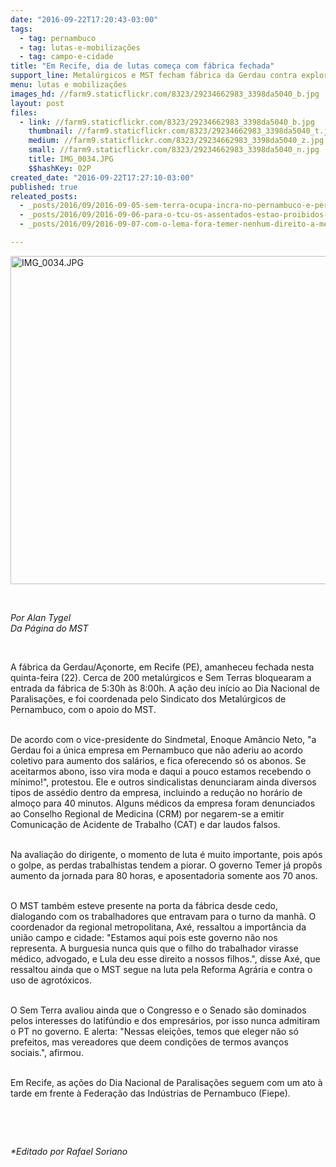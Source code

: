 ```yaml
---
date: "2016-09-22T17:20:43-03:00"
tags:
  - tag: pernambuco
  - tag: lutas-e-mobilizações
  - tag: campo-e-cidade
title: "Em Recife, dia de lutas começa com fábrica fechada"
support_line: Metalúrgicos e MST fecham fábrica da Gerdau contra exploração da empresa e pelo Fora Temer.
menu: lutas e mobilizações
images_hd: //farm9.staticflickr.com/8323/29234662983_3398da5040_b.jpg
layout: post
files:
  - link: //farm9.staticflickr.com/8323/29234662983_3398da5040_b.jpg
    thumbnail: //farm9.staticflickr.com/8323/29234662983_3398da5040_t.jpg
    medium: //farm9.staticflickr.com/8323/29234662983_3398da5040_z.jpg
    small: //farm9.staticflickr.com/8323/29234662983_3398da5040_n.jpg
    title: IMG_0034.JPG
    $$hashKey: 02P
created_date: "2016-09-22T17:27:10-03:00"
published: true
releated_posts:
  - _posts/2016/09/2016-09-05-sem-terra-ocupa-incra-no-pernambuco-e-permanecem-mobilizados.md
  - _posts/2016/09/2016-09-06-para-o-tcu-os-assentados-estao-proibidos-de-melhorar-de-vida-diz-mst.md
  - _posts/2016/09/2016-09-07-com-o-lema-fora-temer-nenhum-direito-a-menos-ato-reune-milhares-em-sp.md

---
```

<p><img alt="IMG_0034.JPG" height="525" src="//farm9.staticflickr.com/8323/29234662983_3398da5040_b.jpg" width="700" /></p>

<p>&nbsp;</p>

<p><em>Por Alan Tygel<br />
Da P&aacute;gina do MST</em></p>

<p>&nbsp;</p>

<p>A f&aacute;brica da Gerdau/A&ccedil;onorte, em Recife (PE), amanheceu fechada nesta quinta-feira (22). Cerca de 200 metal&uacute;rgicos e Sem Terras bloquearam a entrada da f&aacute;brica de 5:30h &agrave;s 8:00h. A a&ccedil;&atilde;o deu in&iacute;cio ao Dia Nacional de Paralisa&ccedil;&otilde;es, e foi coordenada pelo Sindicato dos Metal&uacute;rgicos de Pernambuco, com o apoio do MST.</p>

<p><br />
De acordo com o vice-presidente do Sindmetal, Enoque Am&acirc;ncio Neto, &quot;a Gerdau foi a &uacute;nica empresa em Pernambuco que n&atilde;o aderiu ao acordo coletivo para aumento dos sal&aacute;rios, e fica oferecendo s&oacute; os abonos. Se aceitarmos abono, isso vira moda e daqui a pouco estamos recebendo o m&iacute;nimo!&quot;, protestou. Ele e outros sindicalistas denunciaram ainda diversos tipos de ass&eacute;dio dentro da empresa, incluindo a redu&ccedil;&atilde;o no hor&aacute;rio de almo&ccedil;o para 40 minutos. Alguns m&eacute;dicos da empresa foram denunciados ao Conselho Regional de Medicina (CRM) por negarem-se a emitir Comunica&ccedil;&atilde;o de Acidente de Trabalho (CAT) e dar laudos falsos.</p>

<p><br />
Na avalia&ccedil;&atilde;o do dirigente, o momento de luta &eacute; muito importante, pois ap&oacute;s o golpe, as perdas trabalhistas tendem a piorar. O governo Temer j&aacute; prop&ocirc;s aumento da jornada para 80 horas, e aposentadoria somente aos 70 anos.</p>

<p><br />
O MST tamb&eacute;m esteve presente na porta da f&aacute;brica desde cedo, dialogando com os trabalhadores que entravam para o turno da manh&atilde;. O coordenador da regional metropolitana, Ax&eacute;, ressaltou a import&acirc;ncia da uni&atilde;o campo e cidade: &quot;Estamos aqui pois este governo n&atilde;o nos representa. A burguesia nunca quis que o filho do trabalhador virasse m&eacute;dico, advogado, e Lula deu esse direito a nossos filhos.&quot;, disse Ax&eacute;, que ressaltou ainda que o MST segue na luta pela Reforma Agr&aacute;ria e contra o uso de agrot&oacute;xicos.</p>

<p><br />
O Sem Terra avaliou ainda que o Congresso e o Senado s&atilde;o dominados pelos interesses do latif&uacute;ndio e dos empres&aacute;rios, por isso nunca admitiram o PT no governo. E alerta: &quot;Nessas elei&ccedil;&otilde;es, temos que eleger n&atilde;o s&oacute; prefeitos, mas vereadores que deem condi&ccedil;&otilde;es de termos avan&ccedil;os sociais.&quot;, afirmou.</p>

<p><br />
Em Recife, as a&ccedil;&otilde;es do Dia Nacional de Paralisa&ccedil;&otilde;es seguem com um ato &agrave; tarde em frente &agrave; Federa&ccedil;&atilde;o das Ind&uacute;strias de Pernambuco (Fiepe).</p>

<p>&nbsp;</p>

<p>&nbsp;</p>

<p><em>*Editado por Rafael Soriano</em></p>
